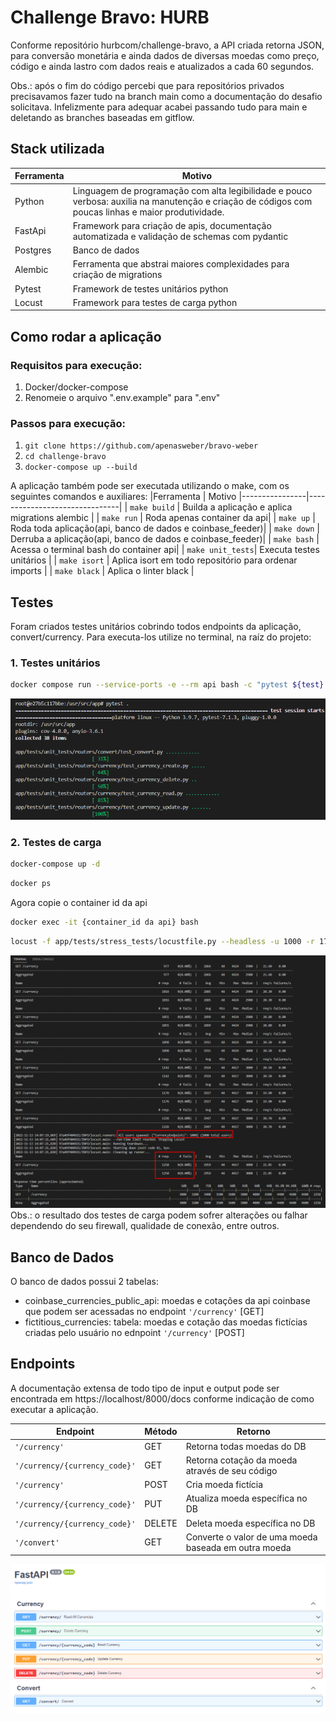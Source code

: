 # Challenge Bravo: HURB

Conforme repositório hurbcom/challenge-bravo, a API criada retorna JSON, para conversão monetária e ainda dados de diversas moedas como preço, código e ainda lastro com dados reais e atualizados a cada 60 segundos. 

Obs.: após o fim do código percebi que para repositórios privados precisavamos fazer tudo na branch main como a documentação do desafio solicitava. Infelizmente para adequar acabei passando tudo para main e deletando as branches baseadas em gitflow.

## Stack utilizada
|Ferramenta      | Motivo
|----------------|-------------------------------|
| Python         | Linguagem de programação com alta legibilidade e pouco verbosa: auxilia na manutenção e criação de códigos com poucas linhas e maior produtividade.                    |
| FastApi        | Framework para criação de apis, documentação automatizada e validação de schemas com pydantic|
| Postgres        | Banco de dados|
| Alembic        | Ferramenta que abstrai maiores complexidades para criação de migrations|
| Pytest        | Framework de testes unitários python|
| Locust        | Framework para testes de carga python|

## Como rodar a aplicação
### Requisitos para execução:
1. Docker/docker-compose
2. Renomeie o arquivo ".env.example" para ".env"

### Passos para execução:
1.   `git clone https://github.com/apenasweber/bravo-weber`
2.  `cd challenge-bravo`
3.  `docker-compose up --build`

A aplicação também pode ser executada utilizando o make, com os seguintes comandos e auxiliares:
|Ferramenta      | Motivo
|----------------|-------------------------------|
| `make build`      | Builda a aplicação e aplica migrations alembic |
| `make run`      | Roda apenas container da api|
| `make up`      | Roda toda aplicação(api, banco de dados e coinbase_feeder)|
| `make down`      | Derruba a aplicação(api, banco de dados e coinbase_feeder)|
| `make bash`      | Acessa o terminal bash do container api|
| `make unit_tests`| Executa testes unitários |
| `make isort`      | Aplica isort em todo repositório para ordenar imports |
| `make black`      | Aplica o linter black |

## Testes
Foram criados testes unitários cobrindo todos endpoints da aplicação, convert/currency.
Para executa-los utilize no terminal, na raíz do projeto:
### 1. Testes unitários
```bash
docker compose run --service-ports -e --rm api bash -c "pytest ${test} --disable-warnings
```
![stress tests results](app/docs_images/unit_tests.png)

### 2. Testes de carga
```bash
docker-compose up -d
```
```bash
docker ps
```
Agora copie o container id da api
```bash
docker exec -it {container_id da api} bash
```
```bash
locust -f app/tests/stress_tests/locustfile.py --headless -u 1000 -r 17 --run-time 1m --host http://127.0.0.1:8000
```

![stress tests results](app/docs_images/stress_tests.png)
Obs.: o resultado dos testes de carga podem sofrer alterações ou falhar dependendo do seu firewall, qualidade de conexão, entre outros.

## Banco de Dados
O banco de dados possui 2 tabelas:

 - coinbase_currencies_public_api: moedas e cotações da api coinbase que podem ser acessadas no endpoint `'/currency'` [GET]
 - fictitious_currencies: tabela: moedas e cotação das moedas fictícias criadas pelo usuário no ednpoint `'/currency'` [POST]

## Endpoints

A documentação extensa de todo tipo de input e output pode ser encontrada em https://localhost/8000/docs conforme indicação de como executar a aplicação.

|Endpoint        |Método                 |Retorno                           |
|----------------|-------------------------------|-----------------------------|
|`'/currency'`   | GET                           |Retorna todas moedas do DB  |
|`'/currency/{currency_code}'` |GET            |Retorna cotação da moeda através de seu código            |
|`'/currency'`          |POST  | Cria moeda fictícia
|`'/currency/{currency_code}'`   | PUT        | Atualiza moeda específica no DB  |
|`'/currency/{currency_code}'`   | DELETE        | Deleta moeda específica no DB  |
|`'/convert'`   | GET        | Converte o valor de uma moeda baseada em outra moeda  |

![stress tests results](app/docs_images/endpoints.png)



